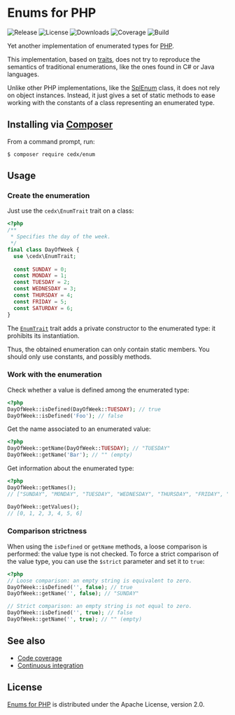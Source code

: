 # Enums for PHP
![Release](https://img.shields.io/packagist/v/cedx/enum.svg) ![License](https://img.shields.io/packagist/l/cedx/enum.svg) ![Downloads](https://img.shields.io/packagist/dt/cedx/enum.svg) ![Coverage](https://coveralls.io/repos/github/cedx/enum.php/badge.svg) ![Build](https://travis-ci.org/cedx/enum.php.svg)

Yet another implementation of enumerated types for [PHP](https://secure.php.net).

This implementation, based on [traits](https://secure.php.net/manual/en/language.oop5.traits.php), does not try to reproduce the semantics of traditional enumerations, like the ones found in C# or Java languages.

Unlike other PHP implementations, like the [SplEnum](https://secure.php.net/manual/en/class.splenum.php) class, it does not rely on object instances. Instead, it just gives a set of static methods to ease working with the constants of a class representing an enumerated type.

## Installing via [Composer](https://getcomposer.org)
From a command prompt, run:

```shell
$ composer require cedx/enum
```

## Usage

### Create the enumeration
Just use the `cedx\EnumTrait` trait on a class:

```php
<?php
/**
 * Specifies the day of the week.
 */
final class DayOfWeek {
  use \cedx\EnumTrait;
  
  const SUNDAY = 0;
  const MONDAY = 1;
  const TUESDAY = 2;
  const WEDNESDAY = 3;
  const THURSDAY = 4;
  const FRIDAY = 5;
  const SATURDAY = 6;
}
```

The [`EnumTrait`](https://github.com/cedx/enum.php/blob/master/lib/EnumTrait.php) trait adds a private constructor to the enumerated type: it prohibits its instantiation.

Thus, the obtained enumeration can only contain static members. You should only use constants, and possibly methods.

### Work with the enumeration
Check whether a value is defined among the enumerated type:

```php
<?php
DayOfWeek::isDefined(DayOfWeek::TUESDAY); // true
DayOfWeek::isDefined('Foo'); // false
```

Get the name associated to an enumerated value:

```php
<?php
DayOfWeek::getName(DayOfWeek::TUESDAY); // "TUESDAY"
DayOfWeek::getName('Bar'); // "" (empty)
```

Get information about the enumerated type:

```php
<?php
DayOfWeek::getNames();
// ["SUNDAY", "MONDAY", "TUESDAY", "WEDNESDAY", "THURSDAY", "FRIDAY", "SATURDAY"]

DayOfWeek::getValues();
// [0, 1, 2, 3, 4, 5, 6]
```

### Comparison strictness
When using the `isDefined` or `getName` methods, a loose comparison is performed: the value type is not checked. To force a strict comparison of the value type, you can use the `$strict` parameter and set it to `true`:

```php
<?php
// Loose comparison: an empty string is equivalent to zero.
DayOfWeek::isDefined('', false); // true
DayOfWeek::getName('', false); // "SUNDAY"

// Strict comparison: an empty string is not equal to zero.
DayOfWeek::isDefined('', true); // false
DayOfWeek::getName('', true); // "" (empty)
```


## See also
- [Code coverage](https://coveralls.io/github/cedx/enum.php)
- [Continuous integration](https://travis-ci.org/cedx/enum.php)

## License
[Enums for PHP](https://github.com/cedx/enum.php) is distributed under the Apache License, version 2.0.
